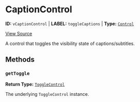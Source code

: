 # CaptionControl

**ID:** `vCaptionControl` | **LABEL:** `toggleCaptions` | **Type:** [`Control`](./control-interface.md)

[View Source](../../../../../vime-player/src/plugins/controls/control/CaptionControl.svelte)

A control that toggles the visibility state of captions/subtitles.

## Methods

### `getToggle`

**Return Type:** [`ToggleControl`](./toggle-control.md)

The underlying `ToggleControl` instance.
